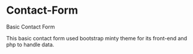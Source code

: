 # Contact-Form
Basic Contact Form

This basic contact form used bootstrap minty theme for its front-end and php to handle data.
